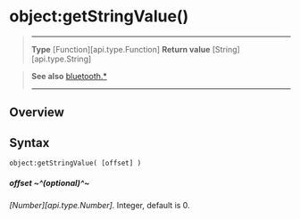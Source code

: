 # object:getStringValue()

> --------------------- ------------------------------------------------------------------------------------------
> __Type__              [Function][api.type.Function]
> __Return value__      [String][api.type.String]


> __See also__          [bluetooth.*](/plugin/bluetooth.md)
> --------------------- ------------------------------------------------------------------------------------------

## Overview

## Syntax

	object:getStringValue( [offset] )

##### offset ~^(optional)^~
_[Number][api.type.Number]._ Integer, default is 0.